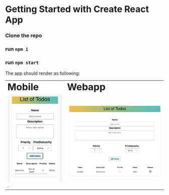 # Getting Started with Create React App

### Clone the repo
### run `npm i`
### run `npm start`

The app should render as following:

<table border="0">
 <tr>
    <td><b style="font-size:30px">Mobile</b></td>
    <td><b style="font-size:30px">Webapp</b></td>
 </tr>
 <tr>
    <td><img src="mobile.png" alt="mobile" width="300"/>.</td>
    <td><img src="webapp.png" alt="webapp" width="600"/></td>
 </tr>
</table>
